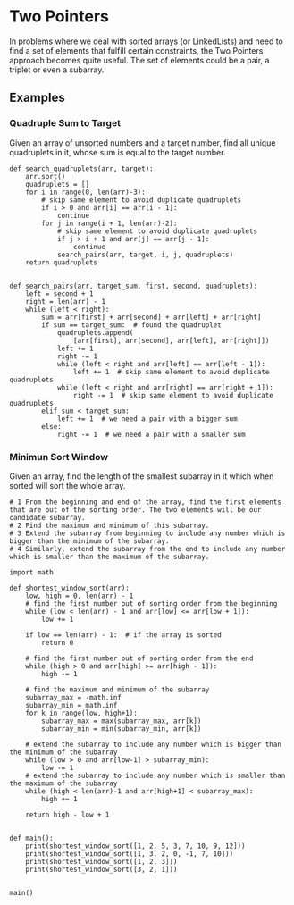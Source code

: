 # Two Pointers
In problems where we deal with sorted arrays (or LinkedLists) and need to find a set of elements that fulfill certain constraints, the Two Pointers approach becomes quite useful. The set of elements could be a pair, a triplet or even a subarray. 

## Examples 
### Quadruple Sum to Target
Given an array of unsorted numbers and a target number, find all unique quadruplets in it, whose sum is equal to the target number.
```
def search_quadruplets(arr, target):
    arr.sort()
    quadruplets = []
    for i in range(0, len(arr)-3):
        # skip same element to avoid duplicate quadruplets
        if i > 0 and arr[i] == arr[i - 1]:
            continue
        for j in range(i + 1, len(arr)-2):
            # skip same element to avoid duplicate quadruplets
            if j > i + 1 and arr[j] == arr[j - 1]:
                continue
            search_pairs(arr, target, i, j, quadruplets)
    return quadruplets


def search_pairs(arr, target_sum, first, second, quadruplets):
    left = second + 1
    right = len(arr) - 1
    while (left < right):
        sum = arr[first] + arr[second] + arr[left] + arr[right]
        if sum == target_sum:  # found the quadruplet
            quadruplets.append(
                [arr[first], arr[second], arr[left], arr[right]])
            left += 1
            right -= 1
            while (left < right and arr[left] == arr[left - 1]):
                left += 1  # skip same element to avoid duplicate quadruplets
            while (left < right and arr[right] == arr[right + 1]):
                right -= 1  # skip same element to avoid duplicate quadruplets
        elif sum < target_sum:
            left += 1  # we need a pair with a bigger sum
        else:
            right -= 1  # we need a pair with a smaller sum
```

### Minimun Sort Window
Given an array, find the length of the smallest subarray in it which when sorted will sort the whole array.


```
# 1 From the beginning and end of the array, find the first elements that are out of the sorting order. The two elements will be our candidate subarray.
# 2 Find the maximum and minimum of this subarray.
# 3 Extend the subarray from beginning to include any number which is bigger than the minimum of the subarray.
# 4 Similarly, extend the subarray from the end to include any number which is smaller than the maximum of the subarray.

import math

def shortest_window_sort(arr):
    low, high = 0, len(arr) - 1
    # find the first number out of sorting order from the beginning
    while (low < len(arr) - 1 and arr[low] <= arr[low + 1]):
        low += 1

    if low == len(arr) - 1:  # if the array is sorted
        return 0

    # find the first number out of sorting order from the end
    while (high > 0 and arr[high] >= arr[high - 1]):
        high -= 1

    # find the maximum and minimum of the subarray
    subarray_max = -math.inf
    subarray_min = math.inf
    for k in range(low, high+1):
        subarray_max = max(subarray_max, arr[k])
        subarray_min = min(subarray_min, arr[k])

    # extend the subarray to include any number which is bigger than the minimum of the subarray
    while (low > 0 and arr[low-1] > subarray_min):
        low -= 1
    # extend the subarray to include any number which is smaller than the maximum of the subarray
    while (high < len(arr)-1 and arr[high+1] < subarray_max):
        high += 1

    return high - low + 1


def main():
    print(shortest_window_sort([1, 2, 5, 3, 7, 10, 9, 12]))
    print(shortest_window_sort([1, 3, 2, 0, -1, 7, 10]))
    print(shortest_window_sort([1, 2, 3]))
    print(shortest_window_sort([3, 2, 1]))


main()
```
